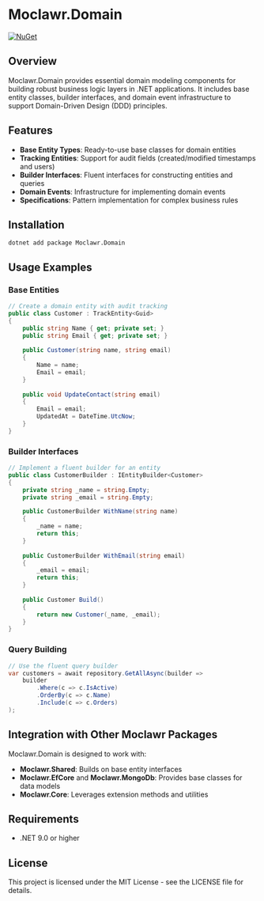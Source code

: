 # Moclawr.Domain

[![NuGet](https://img.shields.io/nuget/v/Moclawr.Domain.svg)](https://www.nuget.org/packages/Moclawr.Domain/)

## Overview

Moclawr.Domain provides essential domain modeling components for building robust business logic layers in .NET applications. It includes base entity classes, builder interfaces, and domain event infrastructure to support Domain-Driven Design (DDD) principles.

## Features

- **Base Entity Types**: Ready-to-use base classes for domain entities
- **Tracking Entities**: Support for audit fields (created/modified timestamps and users)
- **Builder Interfaces**: Fluent interfaces for constructing entities and queries
- **Domain Events**: Infrastructure for implementing domain events
- **Specifications**: Pattern implementation for complex business rules

## Installation

```shell
dotnet add package Moclawr.Domain
```

## Usage Examples

### Base Entities

```csharp
// Create a domain entity with audit tracking
public class Customer : TrackEntity<Guid>
{
    public string Name { get; private set; }
    public string Email { get; private set; }
    
    public Customer(string name, string email)
    {
        Name = name;
        Email = email;
    }
    
    public void UpdateContact(string email)
    {
        Email = email;
        UpdatedAt = DateTime.UtcNow;
    }
}
```

### Builder Interfaces

```csharp
// Implement a fluent builder for an entity
public class CustomerBuilder : IEntityBuilder<Customer>
{
    private string _name = string.Empty;
    private string _email = string.Empty;

    public CustomerBuilder WithName(string name)
    {
        _name = name;
        return this;
    }
    
    public CustomerBuilder WithEmail(string email)
    {
        _email = email;
        return this;
    }
    
    public Customer Build()
    {
        return new Customer(_name, _email);
    }
}
```

### Query Building

```csharp
// Use the fluent query builder
var customers = await repository.GetAllAsync(builder => 
    builder
        .Where(c => c.IsActive)
        .OrderBy(c => c.Name)
        .Include(c => c.Orders)
);
```

## Integration with Other Moclawr Packages

Moclawr.Domain is designed to work with:

- **Moclawr.Shared**: Builds on base entity interfaces
- **Moclawr.EfCore** and **Moclawr.MongoDb**: Provides base classes for data models
- **Moclawr.Core**: Leverages extension methods and utilities

## Requirements

- .NET 9.0 or higher

## License

This project is licensed under the MIT License - see the LICENSE file for details.
